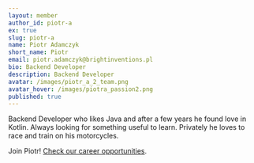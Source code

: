 ```yaml
---
layout: member
author_id: piotr-a
ex: true
slug: piotr-a
name: Piotr Adamczyk
short_name: Piotr
email: piotr.adamczyk@brightinventions.pl
bio: Backend Developer
description: Backend Developer
avatar: /images/piotr_a_2_team.png
avatar_hover: /images/piotra_passion2.png
published: true
---
```

Backend Developer who likes Java and after a few years he found love in Kotlin. Always looking for something useful to learn. Privately he loves to race and train on his motorcycles.

Join Piotr! [Check our career opportunities](/career).